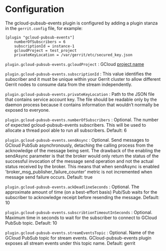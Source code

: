 Configuration
=========================

The gcloud-pubsub-events plugin is configured by adding a plugin stanza in the
`gerrit.config` file, for example:

```text
[plugin "gcloud-pubsub-events"]
    numberOfSubscribers = 6
    subscriptionId = instance-1
    gcloudProject = test_project
    privateKeyLocation = /var/gerrit/etc/secured_key.json

```

`plugin.gcloud-pubsub-events.gcloudProject`
:   GCloud [project name](https://cloud.google.com/docs/overview#projects)

`plugin.gcloud-pubsub-events.subscriptionId`
:   This value identifies the subscriber and it must be unique within your
    Gerrit cluster to allow different Gerrit nodes to consume data from the
    stream independently.

`plugin.gcloud-pubsub-events.privateKeyLocation`
:   Path to the JSON file that contains service account key. The file
    should be readable only by the daemon process because it contains information
    that wouldn’t normally be exposed to everyone.

`plugin.gcloud-pubsub-events.numberOfSubscribers`
:   Optional. The number of expected gcloud-pubsub-events subscribers. This will be used
    to allocate a thread pool able to run all subscribers.
    Default: 6

`plugin.gcloud-pubsub-events.sendAsync`
:   Optional. Send messages to GCloud PubSub asynchronously, detaching the calling
    process from the acknowledge of the message being sent.
    The drawback of the enabling the sendAsync parameter is that the broker would only
    return the status of the successful invocation of the message send operation and not
    the actual status received by the broker. This means that when sendAsync is enabled
    'broker_msg_publisher_failure_counter' metric is not incremented when message send
    failure occurs.
    Default: true

`plugin.gcloud-pubsub-events.ackDeadlineSeconds`
:   Optional. The approximate amount of time (on a best-effort basis) Pub/Sub waits for
    the subscriber to acknowledge receipt before resending the message.
    Default: 10

`plugin.gcloud-pubsub-events.subscribtionTimeoutInSeconds`
:   Optional. Maximum time in seconds to wait for the subscriber to connect to GCloud PubSub topic.
    Default: 10

`plugin.gcloud-pubsub-events.streamEventsTopic`
:   Optional. Name of the GCloud PubSub topic for stream events. GCloud-pubsub-events plugin exposes
    all stream events under this topic name.
    Default: gerrit
